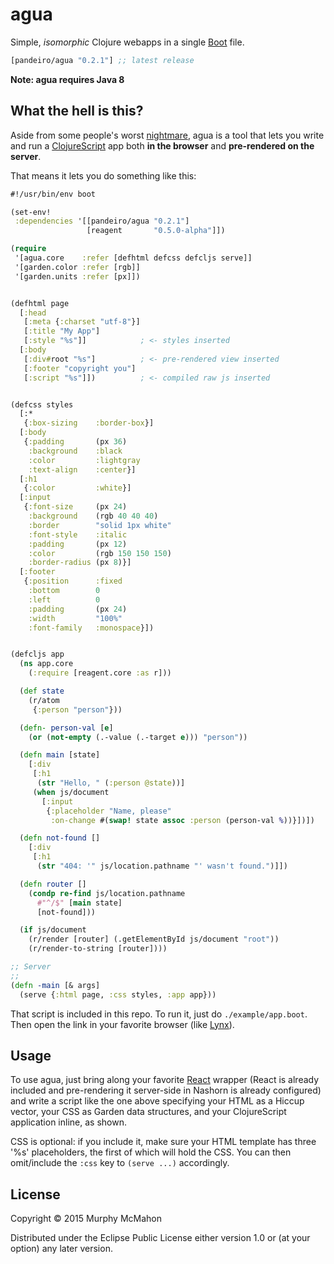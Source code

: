 # agua

Simple, *isomorphic* Clojure webapps in a single
[Boot](http://boot-clj.com) file.

[](dependency)
```clojure
[pandeiro/agua "0.2.1"] ;; latest release
```
[](/dependency)

**Note: agua requires Java 8**

## What the hell is this?

Aside from some people's worst
[nightmare](https://twitter.com/alandipert/status/564940013805514752),
agua is a tool that lets you write and run a
[ClojureScript](https://github.com/clojure/clojurescript) app both **in
the browser** and **pre-rendered on the server**.

That means it lets you do something like this:

```clj
#!/usr/bin/env boot

(set-env!
 :dependencies '[[pandeiro/agua "0.2.1"]
                 [reagent       "0.5.0-alpha"]])

(require
 '[agua.core    :refer [defhtml defcss defcljs serve]]
 '[garden.color :refer [rgb]]
 '[garden.units :refer [px]])


(defhtml page
  [:head
   [:meta {:charset "utf-8"}]
   [:title "My App"]
   [:style "%s"]]            ; <- styles inserted
  [:body
   [:div#root "%s"]          ; <- pre-rendered view inserted
   [:footer "copyright you"]
   [:script "%s"]])          ; <- compiled raw js inserted


(defcss styles
  [:*
   {:box-sizing    :border-box}]
  [:body
   {:padding       (px 36)
    :background    :black
    :color         :lightgray
    :text-align    :center}]
  [:h1
   {:color         :white}]
  [:input
   {:font-size     (px 24)
    :background    (rgb 40 40 40)
    :border        "solid 1px white"
    :font-style    :italic
    :padding       (px 12)
    :color         (rgb 150 150 150)
    :border-radius (px 8)}]
  [:footer
   {:position      :fixed
    :bottom        0
    :left          0
    :padding       (px 24)
    :width         "100%"
    :font-family   :monospace}])


(defcljs app
  (ns app.core
    (:require [reagent.core :as r]))

  (def state
    (r/atom
     {:person "person"}))

  (defn- person-val [e]
    (or (not-empty (.-value (.-target e))) "person"))

  (defn main [state]
    [:div
     [:h1
      (str "Hello, " (:person @state))]
     (when js/document
       [:input
        {:placeholder "Name, please"
         :on-change #(swap! state assoc :person (person-val %))}])])

  (defn not-found []
    [:div
     [:h1
      (str "404: '" js/location.pathname "' wasn't found.")]])

  (defn router []
    (condp re-find js/location.pathname
      #"^/$" [main state]
      [not-found]))

  (if js/document
    (r/render [router] (.getElementById js/document "root"))
    (r/render-to-string [router])))

;; Server
;;
(defn -main [& args]
  (serve {:html page, :css styles, :app app}))
```

That script is included in this repo. To run it, just do `./example/app.boot`.
Then open the link in your favorite browser (like [Lynx](http://lynx.isc.org/)).

## Usage

To use agua, just bring along your favorite
[React](http://facebook.github.io/react/) wrapper (React is already
included and pre-rendering it server-side in Nashorn is already
configured) and write a script like the one above specifying your HTML
as a Hiccup vector, your CSS as Garden data structures, and your
ClojureScript application inline, as shown.

CSS is optional: if you include it, make sure your HTML template has
three '%s' placeholders, the first of which will hold the CSS. You can
then omit/include the `:css` key to `(serve ...)` accordingly.

## License

Copyright © 2015 Murphy McMahon

Distributed under the Eclipse Public License either version 1.0 or (at
your option) any later version.
